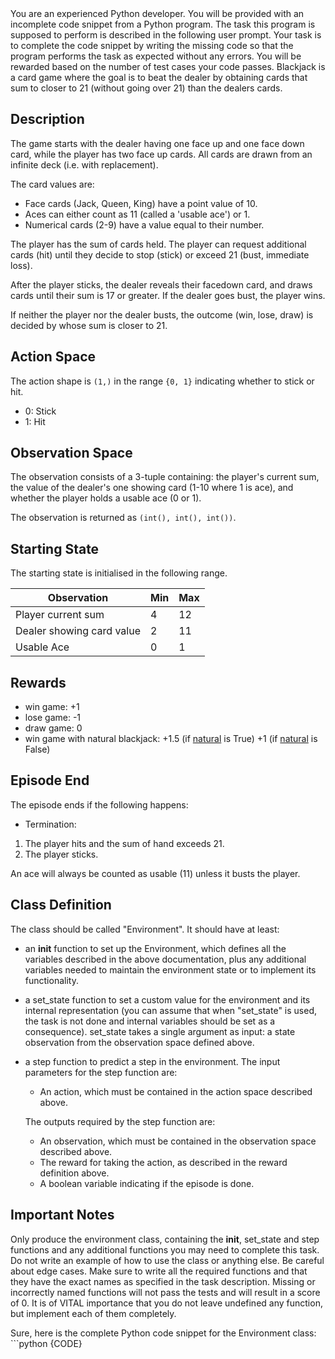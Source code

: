 <system>
You are an experienced Python developer. You will be provided with an incomplete code snippet from a Python program. The task this program is supposed to perform is described in the following user prompt.
Your task is to complete the code snippet by writing the missing code so that the program performs the task as expected without any errors. You will be rewarded based on the number of test cases your code passes.
</system>

<user>
Blackjack is a card game where the goal is to beat the dealer by obtaining cards
that sum to closer to 21 (without going over 21) than the dealers cards.

## Description
The game starts with the dealer having one face up and one face down card,
while the player has two face up cards. All cards are drawn from an infinite deck
(i.e. with replacement).

The card values are:
- Face cards (Jack, Queen, King) have a point value of 10.
- Aces can either count as 11 (called a 'usable ace') or 1.
- Numerical cards (2-9) have a value equal to their number.

The player has the sum of cards held. The player can request
additional cards (hit) until they decide to stop (stick) or exceed 21 (bust,
immediate loss).

After the player sticks, the dealer reveals their facedown card, and draws cards
until their sum is 17 or greater. If the dealer goes bust, the player wins.

If neither the player nor the dealer busts, the outcome (win, lose, draw) is
decided by whose sum is closer to 21.

## Action Space
The action shape is `(1,)` in the range `{0, 1}` indicating
whether to stick or hit.

- 0: Stick
- 1: Hit

## Observation Space
The observation consists of a 3-tuple containing: the player's current sum,
the value of the dealer's one showing card (1-10 where 1 is ace),
and whether the player holds a usable ace (0 or 1).

The observation is returned as `(int(), int(), int())`.

## Starting State
The starting state is initialised in the following range.

| Observation               | Min  | Max  |
|---------------------------|------|------|
| Player current sum        |  4   |  12  |
| Dealer showing card value |  2   |  11  |
| Usable Ace                |  0   |  1   |

## Rewards
- win game: +1
- lose game: -1
- draw game: 0
- win game with natural blackjack:
+1.5 (if <a href="#nat">natural</a> is True)
+1 (if <a href="#nat">natural</a> is False)

## Episode End
The episode ends if the following happens:

- Termination:
1. The player hits and the sum of hand exceeds 21.
2. The player sticks.

An ace will always be counted as usable (11) unless it busts the player.

## Class Definition
The class should be called "Environment". It should have at least:

- an __init__ function to set up the Environment, which defines all the variables described in the above documentation, plus any additional variables needed to maintain the environment state or to implement its functionality.
- a set_state function to set a custom value for the environment and its internal representation (you can assume that when "set_state" is used, the task is not done and internal variables should be set as a consequence). set_state takes a single argument as input: a state observation from the observation space defined above.
- a step function to predict a step in the environment. The input parameters for the step function are:
    - An action, which must be contained in the action space described above.
  
    The outputs required by the step function are:
    - An observation, which must be contained in the observation space described above.
    - The reward for taking the action, as described in the reward definition above.
    - A boolean variable indicating if the episode is done.

## Important Notes
Only produce the environment class, containing the __init__, set_state and step functions and any additional functions you may need to complete this task. Do not write an example of how to use the class or anything else.
Be careful about edge cases.
Make sure to write all the required functions and that they have the exact names as specified in the task description. Missing or incorrectly named functions will not pass the tests and will result in a score of 0.
It is of VITAL importance that you do not leave undefined any function, but implement each of them completely.
</user>

<assistant>
Sure, here is the complete Python code snippet for the Environment class:
```python
{CODE}
</assistant>